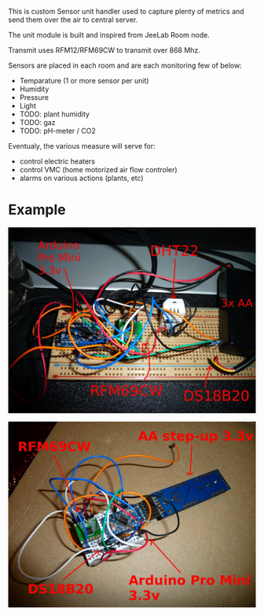 
This is custom Sensor unit handler used to capture plenty of metrics and send them over the air to central server.

The unit module is built and inspired from JeeLab Room node. 

Transmit uses RFM12/RFM69CW to transmit over 868 Mhz.

Sensors are placed in each room and are each monitoring few of below:
* Temparature (1 or more sensor per unit)
* Humidity
* Pressure
* Light
* TODO: plant humidity
* TODO: gaz
* TODO: pH-meter / CO2

Eventualy, the various measure will serve for:
* control electric heaters
* control VMC (home motorized air flow controler)
* alarms on various actions (plants, etc)

Example
=======

![Sample#1](res/20150104_211827-notes.JPG?raw=true "Sample #1")

![Sample#2](res/20150104_211916-notes.JPG?raw=true "Sample #2")



